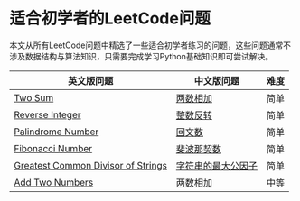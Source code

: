 # 适合初学者的LeetCode问题
本文从所有LeetCode问题中精选了一些适合初学者练习的问题，这些问题通常不涉及数据结构与算法知识，只需要完成学习Python基础知识即可尝试解决。

英文版问题 | 中文版问题 | 难度
--- | --- | ---
[Two Sum](https://leetcode.com/problems/two-sum/) | [两数相加](https://leetcode-cn.com/problems/two-sum/) | 简单
[Reverse Integer](https://leetcode.com/problems/reverse-integer/) | [整数反转](https://leetcode-cn.com/problems/reverse-integer/) | 简单
[Palindrome Number](https://leetcode.com/problems/palindrome-number/) | [回文数](https://leetcode-cn.com/problems/palindrome-number/) | 简单
[Fibonacci Number](https://leetcode.com/problems/fibonacci-number/) | [斐波那契数](https://leetcode-cn.com/problems/fibonacci-number/) | 简单
[Greatest Common Divisor of Strings](https://leetcode.com/problems/greatest-common-divisor-of-strings/) | [字符串的最大公因子](https://leetcode-cn.com/problems/fibonacci-number/) | 简单
[Add Two Numbers](https://leetcode.com/problems/add-two-numbers/) | [两数相加](https://leetcode-cn.com/problems/add-two-numbers/) | 中等
